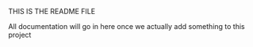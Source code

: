 THIS IS THE README FILE

All documentation will go in here once we actually add something to this project
